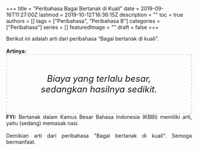+++
title = "Peribahasa Bagai Bertanak di Kuali"
date = 2019-09-16T11:27:00Z
lastmod = 2019-10-12T16:36:15Z
description = ""
toc = true
authors = []
tags = ["Peribahasa", "Peribahasa B"]
categories = ["Peribahasa"]
series = []
featuredImage = ""
draft = false
+++

<div dir="ltr" style="text-align: left;" trbidi="on"><div style="text-align: justify;">Berikut ini adalah arti dari peribahasa “Bagai bertanak di kuali”.</div><br /><div style="text-align: justify;"><b>Artinya:</b></div><div style="border: 2px dashed #ddd; font-size: 24px; height: auto; margin: 0 auto; padding: 50px; text-align: center; width: auto;"><i>Biaya yang terlalu besar, sedangkan hasilnya sedikit.</i></div><div style="text-align: justify;"><b>FYI:</b> Bertanak dalam Kamus Besar Bahasa Indonesia (KBBI) memiliki arti, yaitu (sedang) memasak nasi.<br /><br /></div><div style="text-align: justify;">Demikian arti dari peribahasa "Bagai bertanak di kuali". Semoga bermanfaat.</div></div>
